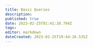 ```yaml
---
title: Basic Queries
description:
published: true
date: 2023-02-25T01:41:20.794Z
tags:
editor: markdown
dateCreated: 2023-02-25T19:44:16.535Z
---
```

